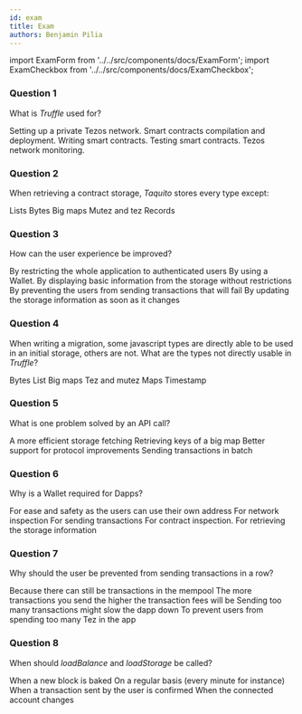 ```yaml
---
id: exam
title: Exam
authors: Benjamin Pilia
---
```


import ExamForm from '../../src/components/docs/ExamForm';
import ExamCheckbox from '../../src/components/docs/ExamCheckbox';

<ExamForm moduleName="How to build a Dapp">

### Question 1

What is _Truffle_ used for?

<ExamCheckbox name="01" isCorrect="false">Setting up a private Tezos network.</ExamCheckbox>
<ExamCheckbox name="02" isCorrect="true">Smart contracts compilation and deployment.</ExamCheckbox>
<ExamCheckbox name="03" isCorrect="false">Writing smart contracts.</ExamCheckbox>
<ExamCheckbox name="04" isCorrect="true">Testing smart contracts.</ExamCheckbox>
<ExamCheckbox name="05" isCorrect="false">Tezos network monitoring.</ExamCheckbox>

### Question 2

When retrieving a contract storage, _Taquito_ stores every type except:

<ExamCheckbox name="10" isCorrect="false">Lists</ExamCheckbox>
<ExamCheckbox name="11" isCorrect="false">Bytes</ExamCheckbox>
<ExamCheckbox name="12" isCorrect="true">Big maps</ExamCheckbox>
<ExamCheckbox name="13" isCorrect="false">Mutez and tez</ExamCheckbox>
<ExamCheckbox name="14" isCorrect="false">Records</ExamCheckbox>

### Question 3

How can the user experience be improved?

<ExamCheckbox name="20" isCorrect="false">By restricting the whole application to authenticated users</ExamCheckbox>
<ExamCheckbox name="21" isCorrect="true">By using a Wallet.</ExamCheckbox>
<ExamCheckbox name="22" isCorrect="true">By displaying basic information from the storage without restrictions</ExamCheckbox>
<ExamCheckbox name="23" isCorrect="true">By preventing the users from sending transactions that will fail</ExamCheckbox>
<ExamCheckbox name="24" isCorrect="false">By updating the storage information as soon as it changes</ExamCheckbox>

### Question 4

When writing a migration, some javascript types are directly able to be used in an initial storage, others are not. What are the types not directly usable in _Truffle_?

<ExamCheckbox name="30" isCorrect="true">Bytes</ExamCheckbox>
<ExamCheckbox name="31" isCorrect="false">List</ExamCheckbox>
<ExamCheckbox name="32" isCorrect="true">Big maps</ExamCheckbox>
<ExamCheckbox name="33" isCorrect="false">Tez and mutez</ExamCheckbox>
<ExamCheckbox name="34" isCorrect="true">Maps</ExamCheckbox>
<ExamCheckbox name="35" isCorrect="false">Timestamp</ExamCheckbox>

### Question 5

What is one problem solved by an API call?

<ExamCheckbox name="40" isCorrect="false">A more efficient storage fetching</ExamCheckbox>
<ExamCheckbox name="41" isCorrect="true">Retrieving keys of a big map</ExamCheckbox>
<ExamCheckbox name="42" isCorrect="false">Better support for protocol improvements</ExamCheckbox>
<ExamCheckbox name="43" isCorrect="false">Sending transactions in batch</ExamCheckbox>

### Question 6

Why is a Wallet required for Dapps?

<ExamCheckbox name="50" isCorrect="true">For ease and safety as the users can use their own address</ExamCheckbox>
<ExamCheckbox name="51" isCorrect="false">For network inspection</ExamCheckbox>
<ExamCheckbox name="52" isCorrect="true">For sending transactions</ExamCheckbox>
<ExamCheckbox name="53" isCorrect="false">For contract inspection.</ExamCheckbox>
<ExamCheckbox name="54" isCorrect="false">For retrieving the storage information</ExamCheckbox>

### Question 7

Why should the user be prevented from sending transactions in a row?

<ExamCheckbox name="60" isCorrect="true">Because there can still be transactions in the mempool</ExamCheckbox>
<ExamCheckbox name="61" isCorrect="false">The more transactions you send the higher the transaction fees will be </ExamCheckbox>
<ExamCheckbox name="62" isCorrect="false">Sending too many transactions might slow the dapp down</ExamCheckbox>
<ExamCheckbox name="63" isCorrect="false">To prevent users from spending too many Tez in the app</ExamCheckbox>

### Question 8

When should _loadBalance_ and _loadStorage_ be called?

<ExamCheckbox name="70" isCorrect="true">When a new block is baked</ExamCheckbox>
<ExamCheckbox name="71" isCorrect="false">On a regular basis (every minute for instance)</ExamCheckbox>
<ExamCheckbox name="72" isCorrect="true">When a transaction sent by the user is confirmed</ExamCheckbox>
<ExamCheckbox name="73" isCorrect="false">When the connected account changes</ExamCheckbox>

</ExamForm>